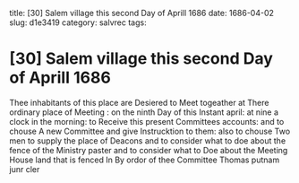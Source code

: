 title: [30] Salem village this second Day of Aprill 1686
date: 1686-04-02
slug: d1e3419
category: salvrec
tags: 


<div markdown class="doc" id="d1e3419">


# [30] Salem village this second Day of Aprill 1686

Thee inhabitants of this place are Desiered to Meet togeather at There ordinary place of Meeting : on the ninth Day of this Instant april: at nine a clock in the morning: to Receive this present Committees accounts: and to chouse A new Committee and give Instrucktion to them: also to chouse Two men to supply the place of Deacons and to consider what to doe about the fence of the Ministry paster and to consider what to Doe about the Meeting House land that is fenced In By ordor of thee Committee Thomas putnam junr cler
</div>